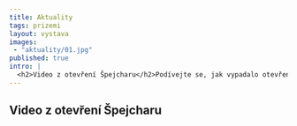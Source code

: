 ```yaml
---
title: Aktuality
tags: prizemi
layout: vystava
images:
 - "aktuality/01.jpg"
published: true
intro: |
  <h2>Video z otevření Špejcharu</h2>Podívejte se, jak vypadalo otevření Muzea a Obrazárny Špejchar Želeč.
---
```

<h2>Video z otevření Špejcharu</h2>
<object width="480" height="360"><param name="movie" value="http://www.youtube.com/v/DjpC3OJkRB8?version=3&amp;hl=cs_CZ&amp;rel=0"></param><param name="allowFullScreen" value="true"></param><param name="allowscriptaccess" value="always"></param><embed src="http://www.youtube.com/v/DjpC3OJkRB8?version=3&amp;hl=cs_CZ&amp;rel=0" type="application/x-shockwave-flash" width="480" height="360" allowscriptaccess="always" allowfullscreen="true"></embed></object>